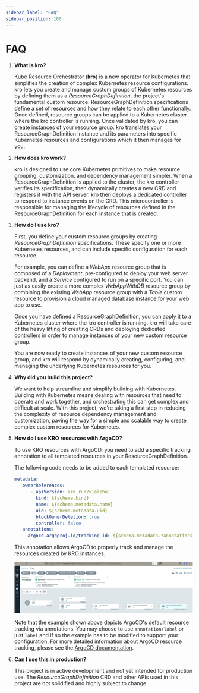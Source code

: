 ```yaml
---
sidebar_label: "FAQ"
sidebar_position: 100
---
```


# FAQ

1. **What is kro?**

   Kube Resource Orchestrator (**kro**) is a new operator for Kubernetes that
   simplifies the creation of complex Kubernetes resource configurations. kro
   lets you create and manage custom groups of Kubernetes resources by defining
   them as a _ResourceGraphDefinition_, the project's fundamental custom resource.
   ResourceGraphDefinition specifications define a set of resources and how they relate to
   each other functionally. Once defined, resource groups can be applied to a
   Kubernetes cluster where the kro controller is running. Once validated by
   kro, you can create instances of your resource group. kro translates your
   ResourceGraphDefinition instance and its parameters into specific Kubernetes resources
   and configurations which it then manages for you.

2. **How does kro work?**

   kro is designed to use core Kubernetes primitives to make resource grouping,
   customization, and dependency management simpler. When a ResourceGraphDefinition is
   applied to the cluster, the kro controller verifies its specification, then
   dynamically creates a new CRD and registers it with the API server. kro then
   deploys a dedicated controller to respond to instance events on the CRD. This
   microcontroller is responsible for managing the lifecycle of resources
   defined in the ResourceGraphDefinition for each instance that is created.

3. **How do I use kro?**

   First, you define your custom resource groups by creating _ResourceGraphDefinition_
   specifications. These specify one or more Kubernetes resources, and can
   include specific configuration for each resource.

   For example, you can define a _WebApp_ resource group that is composed of a
   _Deployment_, pre-configured to deploy your web server backend, and a
   _Service_ configured to run on a specific port. You can just as easily create
   a more complex _WebAppWithDB_ resource group by combining the existing
   _WebApp_ resource group with a _Table_ custom resource to provision a cloud
   managed database instance for your web app to use.

   Once you have defined a ResourceGraphDefinition, you can apply it to a Kubernetes
   cluster where the kro controller is running. kro will take care of the heavy
   lifting of creating CRDs and deploying dedicated controllers in order to
   manage instances of your new custom resource group.

   You are now ready to create instances of your new custom resource group, and
   kro will respond by dynamically creating, configuring, and managing the
   underlying Kubernetes resources for you.

4. **Why did you build this project?**

   We want to help streamline and simplify building with Kubernetes. Building
   with Kubernetes means dealing with resources that need to operate and work
   together, and orchestrating this can get complex and difficult at scale. With
   this project, we're taking a first step in reducing the complexity of
   resource dependency management and customization, paving the way for a simple
   and scalable way to create complex custom resources for Kubernetes.

5. **How do I use KRO resources with ArgoCD?**

   To use KRO resources with ArgoCD, you need to add a specific tracking annotation
   to all templated resources in your ResourceGraphDefinition. 
   
   The following code needs to be added to each templated resource:

   ```yaml
   metadata:
      ownerReferences:
         - apiVersion: kro.run/v1alpha1
           kind: ${schema.kind}
           name: ${schema.metadata.name}
           uid: ${schema.metadata.uid}
           blockOwnerDeletion: true
           controller: false
      annotations:
        argocd.argoproj.io/tracking-id: ${schema.metadata.?annotations["argocd.argoproj.io/tracking-id"]}
   ```

   This annotation allows ArgoCD to properly track and manage the resources
   created by KRO instances. 


   ![ArgoCD RGD tracked Instance](../../static/img/KRO-ArgoCD-Tracking.png)
   
   Note that the example shown above depicts ArgoCD's default resource tracking 
   via annotations. You may choose to use `annotation+label` or just `label` and 
   if so the example has to be modified to support your configuration. 
   For more detailed information about ArgoCD resource tracking, please see the
   [ArgoCD documentation](https://argo-cd.readthedocs.io/en/stable/user-guide/resource_tracking/).

6. **Can I use this in production?**

   This project is in active development and not yet intended for production
   use. The _ResourceGraphDefinition_ CRD and other APIs used in this project are not
   solidified and highly subject to change.
